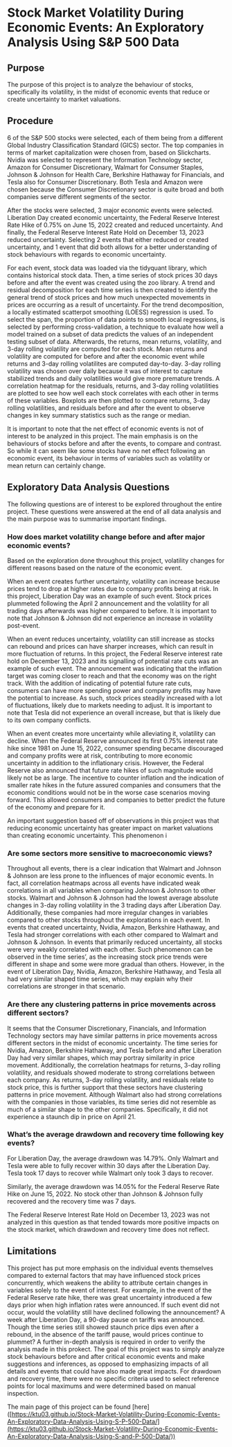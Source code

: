 # Stock Market Volatility During Economic Events: An Exploratory Analysis Using S&P 500 Data

## Purpose

The purpose of this project is to analyze the behaviour of stocks, specifically its volatility, in the midst of economic events that reduce or create uncertainty to market valuations.

## Procedure

6 of the S&P 500 stocks were selected, each of them being from a different Global Industry Classification Standard (GICS) sector. The top companies in terms of market capitalization were chosen from, based on Slickcharts. Nvidia was selected to represent the Information Technology sector, Amazon for Consumer Discretionary, Walmart for Consumer Staples, Johnson & Johnson for Health Care, Berkshire Hathaway for Financials, and Tesla also for Consumer Discretionary. Both Tesla and Amazon were chosen because the Consumer Discretionary sector is quite broad and both companies serve different segments of the sector.

After the stocks were selected, 3 major economic events were selected. Liberation Day created economic uncertainty, the Federal Reserve Interest Rate Hike of 0.75% on June 15, 2022 created and reduced uncertainty. And finally, the Federal Reserve Interest Rate Hold on December 13, 2023 reduced uncertainty. Selecting 2 events that either reduced or created uncertainty, and 1 event that did both allows for a better understanding of stock behaviours with regards to economic uncertainty.

For each event, stock data was loaded via the tidyquant library, which contains historical stock data. Then, a time series of stock prices 30 days before and after the event was created using the zoo library. A trend and residual decomposition for each time series is then created to identify the general trend of stock prices and how much unexpected movements in prices are occurring as a result of uncertainty. For the trend decomposition, a locally estimated scatterpot smoothing (LOESS) regression is used. To select the span, the proportion of data points to smooth local regressions, is selected by performing cross-validation, a technique to evaluate how well a model trained on a subset of data predicts the values of an independent testing subset of data. Afterwards, the returns, mean returns, volatility, and 3-day rolling volatility are computed for each stock. Mean returns and volatility are computed for before and after the economic event while returns and 3-day rolling volatilites are computed day-to-day. 3-day rolling volatility was chosen over daily because it was of interest to capture stabilized trends and daily volatilities would give more premature trends. A correlation heatmap for the residuals, returns, and 3-day rolling volatilities are plotted to see how well each stock correlates with each other in terms of these variables. Boxplots are then plotted to compare returns, 3-day rolling volatilities, and residuals before and after the event to observe changes in key summary statistics such as the range or median.

It is important to note that the net effect of economic events is not of interest to be analyzed in this project. The main emphasis is on the behaviours of stocks before and after the events, to compare and contrast. So while it can seem like some stocks have no net effect following an economic event, its behaviour in terms of variables such as volatility or mean return can certainly change.

## Exploratory Data Analysis Questions

The following questions are of interest to be explored throughout the entire project. These questions were answered at the end of all data analysis and the main purpose was to summarise important findings.

### How does market volatility change before and after major economic events?

Based on the exploration done throughout this project, volatility changes for different reasons based on the nature of the economic event.

When an event creates further uncertainty, volatility can increase because prices tend to drop at higher rates due to company profits being at risk. In this project, Liberation Day was an example of such event. Stock prices plummeted following the April 2 announcement and the volatility for all trading days afterwards was higher compared to before. It is important to note that Johnson & Johnson did not experience an increase in volatility post-event.

When an event reduces uncertainty, volatility can still increase as stocks can rebound and prices can have sharper increases, which can result in more fluctuation of returns. In this project, the Federal Reserve interest rate hold on December 13, 2023 and its signalling of potential rate cuts was an example of such event. The announcement was indicating that the inflation target was coming closer to reach and that the economy was on the right track. With the addition of indicating of potential future rate cuts, consumers can have more spending power and company profits may have the potential to increase. As such, stock prices steadily increased with a lot of fluctuations, likely due to markets needing to adjust. It is important to note that Tesla did not experience an overall increase, but that is likely due to its own company conflicts.

When an event creates more uncertainty while alleviating it, volatility can decline. When the Federal Reserve announced its first 0.75% interest rate hike since 1981 on June 15, 2022, consumer spending became discouraged and company profits were at risk, contributing to more economic uncertainty in addition to the inflationary crisis. However, the Federal Reserve also announced that future rate hikes of such magnitude would likely not be as large. The incentive to counter inflation and the indication of smaller rate hikes in the future assured companies and consumers that the economic conditions would not be in the worse case scenarios moving forward. This allowed consumers and companies to better predict the future of the economy and prepare for it.

An important suggestion based off of observations in this project was that reducing economic uncertainty has greater impact on market valuations than creating economic uncertainty. This phenomenon i

### Are some sectors more sensitive to macroeconomic views?

Throughout all events, there is a clear indication that Walmart and Johnson & Johnson are less prone to the influences of major economic events. In fact, all correlation heatmaps across all events have indicated weak correlations in all variables when comparing Johnson & Johnson to other stocks. Walmart and Johnson & Johnson had the lowest average absolute changes in 3-day rolling volatility in the 3 trading days after Liberation Day. Additionally, these companies had more irregular changes in variables compared to other stocks throughout the explorations in each event. In events that created uncertainty, Nvidia, Amazon, Berkshire Hathaway, and Tesla had stronger correlations with each other compared to Walmart and Johnson & Johnson. In events that primarily reduced uncertainty, all stocks were very weakly correlated with each other. Such phenomenon can be observed in the time series’, as the increasing stock price trends were different in shape and some were more gradual than others. However, in the event of Liberation Day, Nvidia, Amazon, Berkshire Hathaway, and Tesla all had very similar shaped time series, which may explain why their correlations are stronger in that scenario.

### Are there any clustering patterns in price movements across different sectors?

It seems that the Consumer Discretionary, Financials, and Information Technology sectors may have similar patterns in price movements across different sectors in the midst of economic uncertainty. The time series for Nvidia, Amazon, Berkshire Hathaway, and Tesla before and after Liberation Day had very similar shapes, which may portray similarity in price movement. Additionally, the correlation heatmaps for returns, 3-day rolling volatility, and residuals showed moderate to strong correlations between each company. As returns, 3-day rolling volatility, and residuals relate to stock price, this is further support that these sectors have clustering patterns in price movement. Although Walmart also had strong correlations with the companies in those variables, its time series did not resemble as much of a similar shape to the other companies. Specifically, it did not experience a staunch dip in price on April 21.

### What’s the average drawdown and recovery time following key events?

For Liberation Day, the average drawdown was 14.79%. Only Walmart and Tesla were able to fully recover within 30 days after the Liberation Day. Tesla took 17 days to recover while Walmart only took 3 days to recover.

Similarly, the average drawdown was 14.05% for the Federal Reserve Rate Hike on June 15, 2022. No stock other than Johnson & Johnson fully recovered and the recovery time was 7 days.

The Federal Reserve Interest Rate Hold on December 13, 2023 was not analyzed in this question as that tended towards more positive impacts on the stock market, which drawdown and recovery time does not reflect.

## Limitations

This project has put more emphasis on the individual events themselves compared to external factors that may have influenced stock prices concurrently, which weakens the ability to attribute certain changes in variables solely to the event of interest. For example, in the event of the Federal Reserve rate hike, there was great uncertainty introduced a few days prior when high inflation rates were announced. If such event did not occur, would the volatility still have declined following the announcement? A week after Liberation Day, a 90-day pause on tariffs was announced. Though the time series still showed staunch price dips even after a rebound, in the absence of the tariff pause, would prices continue to plummet? A further in-depth analysis is required in order to verify the analysis made in this prokect. The goal of this project was to simply analyze stock behaviours before and after critical economic events and make suggestions and inferences, as opposed to emphasizing impacts of all details and events that could have also made great impacts. For drawdown and recovery time, there were no specific criteria used to select reference points for local maximums and were determined based on manual inspection.

The main page of this project can be found [here] ([https://ktu03.github.io/Stock-Market-Volatility-During-Economic-Events-An-Exploratory-Data-Analysis-Using-S-P-500-Data/](https://ktu03.github.io/Stock-Market-Volatility-During-Economic-Events-An-Exploratory-Data-Analysis-Using-S-and-P-500-Data/))

